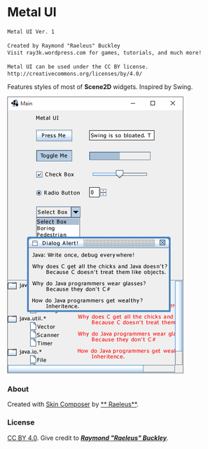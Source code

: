 # Metal UI

```
Metal UI Ver. 1

Created by Raymond "Raeleus" Buckley
Visit ray3k.wordpress.com for games, tutorials, and much more!

Metal UI can be used under the CC BY license.
http://creativecommons.org/licenses/by/4.0/
```

Features styles of most of **Scene2D** widgets. Inspired by Swing.

![Metal](preview.png)

### About

Created with [Skin Composer](https://github.com/raeleus/skin-composer) by [**
Raeleus**](https://ray3k.wordpress.com/metal-ui-skin-for-libgdx/).

### License

[CC BY 4.0](http://creativecommons.org/licenses/by/4.0/). Give credit to [***Raymond "Raeleus"
Buckley***](https://ray3k.wordpress.com/software/skin-composer-for-libgdx/).
